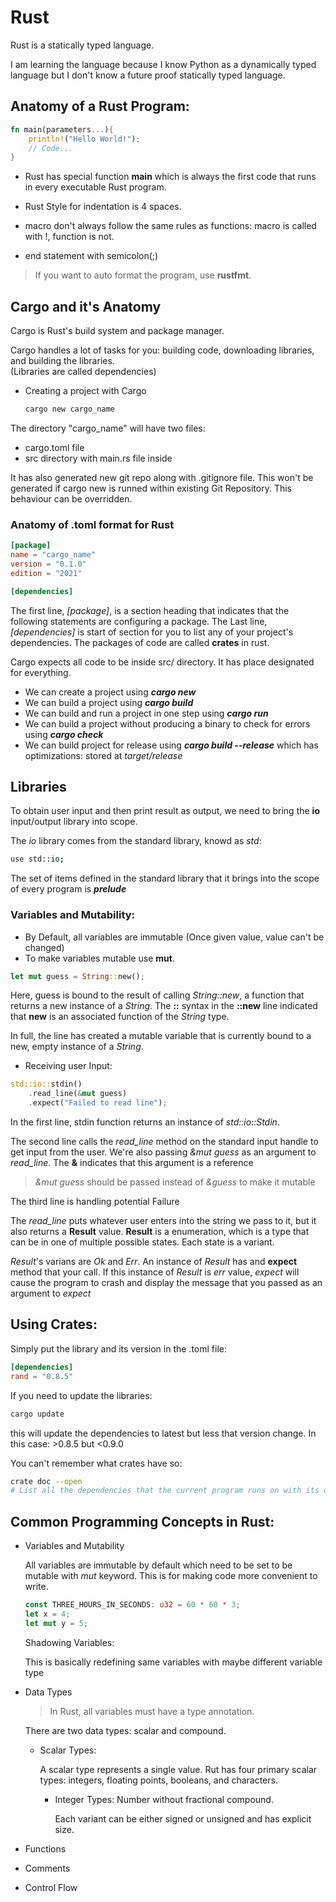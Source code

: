 # Rust

Rust is a statically typed language.

I am learning the language because I know Python as a dynamically typed language but I don't know a future proof statically typed language.

## Anatomy of a Rust Program:
```rs
fn main(parameters...){
    println!("Hello World!");
    // Code...
}
```
- Rust has special function **main** which is always the first code that runs in every executable Rust program.

- Rust Style for indentation is 4 spaces.

- macro don't always follow the same rules as functions: macro is called with !, function is not.

- end statement with semicolon(;)

> If you want to auto format the program, use **rustfmt**.

## Cargo and it's Anatomy
Cargo is Rust's build system and package manager.

Cargo handles a lot of tasks for you: building code, downloading libraries, and building the libraries.<br>
(Libraries are called dependencies)

- Creating a project with Cargo
    ```bash
    cargo new cargo_name
    ```
The directory "cargo_name" will have two files:
- cargo.toml file
- src directory with main.rs file inside

It has also generated new git repo along with .gitignore file.
This won't be generated if cargo new is runned within existing Git Repository.
This behaviour can be overridden.

### Anatomy of .toml format for Rust
```toml
[package]
name = "cargo_name"
version = "0.1.0"
edition = "2021"

[dependencies]
```
The first line, *[package]*, is a section heading that indicates that the following statements are configuring a package.
The Last line, *[dependencies]* is start of section for you to list any of your project's dependencies.
The packages of code are called **crates** in rust.

Cargo expects all code to be inside src/ directory. It has place designated for everything.

- We can create a project using ***cargo new***
- We can build a project using ***cargo build***
- We can build and run a project in one step using ***cargo run***
- We can build a project without producing a binary to check for errors using ***cargo check***
- We can build project for release using ***cargo build --release*** which has optimizations: stored at *target/release*

## Libraries

To obtain user input and then print result as output, we need to bring the **io** input/output library into scope.

The *io* library comes from the standard library, knowd as *std*:
```bash
use std::io;
```
The set of items defined in the standard library that it brings into the scope of every program is ***prelude***

### Variables and Mutability:
- By Default, all variables are immutable (Once given value, value can't be changed)
- To make variables mutable use **mut**.

```rs
let mut guess = String::new();
```
Here, guess is bound to the result of calling *String::new*, a function that returns a new instance of a *String*.
The **::** syntax in the **::new** line indicated that **new** is an associated function of the *String* type.

In full, the line has created a mutable variable that is currently bound to a new, empty instance of a *String*.

- Receiving user Input:
```rs
std::io::stdin()
    .read_line(&mut guess)
    .expect("Failed to read line");
```
In the first line, stdin function returns an instance of *std::io::Stdin*.

The second line calls the *read_line* method on the standard input handle to get input from the user.
We're also passing *&mut guess* as an argument to *read_line*. The **&** indicates that this argument is a reference
> *&mut guess* should be passed instead of *&guess* to make it mutable

The third line is handling potential Failure

The *read_line* puts whatever user enters into the string we pass to it, but it also returns a **Result** value.
**Result** is a enumeration, which is a type that can be in one of multiple possible states. Each state is a variant.

*Result*'s varians are *Ok* and *Err*. An instance of *Result* has and **expect** method that your call. If this instance of *Result* is *err* value,
*expect* will cause the program to crash and display the message that you passed as an argument to *expect*


## Using Crates:
Simply put the library and its version in the .toml file:
```toml
[dependencies]
rand = "0.8.5"
```
If you need to update the libraries:
```bash
cargo update
```
this will update the dependencies to latest but less that version change. In this case: >0.8.5 but <0.9.0


You can't remember what crates have so:
```bash
crate doc --open
# List all the dependencies that the current program runs on with its documentation.
```


## Common Programming Concepts in Rust:
  - Variables and Mutability

    All variables are immutable by default which need to be set to be mutable with *mut* keyword.
    This is for making code more convenient to write.

    ```rs
    const THREE_HOURS_IN_SECONDS: u32 = 60 * 60 * 3;
    let x = 4;
    let mut y = 5;
    ```

    Shadowing Variables:

      This is basically redefining same variables with maybe different variable type

  - Data Types

    > In Rust, all variables must have a type annotation.

    There are two data types: scalar and compound.

    - Scalar Types:

      A scalar type represents a single value. Rut has four primary scalar types: integers, floating points, booleans, and characters.

      - Integer Types: Number without fractional compound.



        Each variant can be either signed or unsigned and has explicit size.


  - Functions
  - Comments
  - Control Flow
